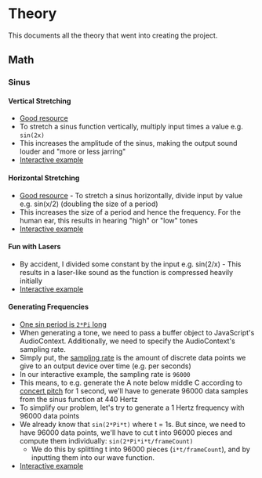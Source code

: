 # Theory

This documents all the theory that went into creating the project.

## Math

### Sinus

#### Vertical Stretching

- [Good
  resource](https://www.sparknotes.com/math/trigonometry/graphs/section4/)
- To stretch a sinus function vertically, multiply input times a value e.g.
  `sin(2x)`
- This increases the amplitude of the sinus, making the output sound louder and
  "more or less jarring"
- [Interactive example](https://jsbin.com/likituxuji/edit?js,output)

#### Horizontal Stretching

- [Good
  resource](https://www.sparknotes.com/math/trigonometry/graphs/section4/) - To
  stretch a sinus horizontally, divide input by value e.g. sin(x/2) (doubling
  the size of a period)
- This increases the size of a period and hence the frequency. For the human
  ear, this results in hearing "high" or "low" tones
- [Interactive example](https://jsbin.com/likituxuji/edit?js,output)

#### Fun with Lasers

- By accident, I divided some constant by the input e.g. sin(2/x) - This
  results in  a laser-like sound as the function is compressed heavily
  initially
- [Interactive example](https://jsbin.com/likituxuji/edit?js,output)

#### Generating Frequencies

- [One sin period is `2*Pi`
  long](https://www.wolframalpha.com/input/?i=plot+sin%28x%29+x+between+0+and+2*pi)
- When generating a tone, we need to pass a buffer object to JavaScript's
  AudioContext. Additionally, we need to specify the AudioContext's sampling
  rate.
- Simply put, the [sampling
  rate](https://en.wikipedia.org/wiki/Sampling_(signal_processing)#Sampling_rate)
  is the amount of discrete data points we give to an output device over time
  (e.g. per seconds)
- In our interactive example, the sampling rate is `96000`
- This means, to e.g. generate the A note below middle C according to [concert
  pitch](https://en.wikipedia.org/wiki/Concert_pitch) for 1 second, we'll have
  to generate 96000 data samples from the sinus function at 440 Hertz
- To simplify our problem, let's try to generate a 1 Hertz frequency with 96000
  data points
- We already know that `sin(2*Pi*t)` where t = 1s. But since, we need to have
  96000 data points, we'll have to cut t into 96000 pieces and compute them
  individually: `sin(2*Pi*i*t/frameCount)`
  - We do this by splitting t into 96000 pieces (`i*t/frameCount`), and by
    inputting them into our wave function.
- [Interactive example](https://jsbin.com/zasunokodi/edit?html,js,output)
